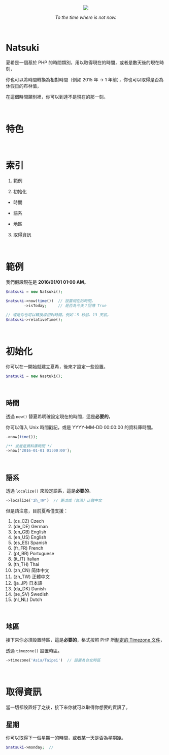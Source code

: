 <p align="center">
  <img src="http://imgur.com/ouyRAIE.png"/>
</p>
<p align="center">
  <i>To the time where is not now.</i>
</p>

&nbsp;

# Natsuki

夏希是一個基於 PHP 的時間類別，用以取得現在的時間，或者是數天後的現在時刻，

你也可以將時間轉換為相對時間（例如 2015 年 -> 1 年前），你也可以取得是否為休假日的布林值，

在這個時間類別裡，你可以到達不是現在的那一刻。

&nbsp;

# 特色

&nbsp;

# 索引

1. 範例

2. 初始化

  * 時間

  * 語系
  
  * 地區 

3. 取得資訊

&nbsp;

# 範例

我們假設現在是 **2016/01/01 01:00 AM**。

```php
$natsuki = new Natsuki();

$natsuki->now(time())  // 設置現在的時間。
        ->isToday;     // 是否為今天？回傳 True
        
// 或是你也可以轉換成相對時間，例如：5 秒前、13 天前。
$natsuki->relativeTime();  

```

&nbsp;

# 初始化

你可以在一開始就建立夏希，後來才設定一些設置。

```php
$natsuki = new Nastuki();
```

&nbsp;

## 時間

透過 `now()` 替夏希明確設定現在的時間，這是**必要的**，

你可以傳入 Unix 時間戳記，或是 YYYY-MM-DD 00:00:00 的資料庫時間。

```php
->now(time());

/** 或者是資料庫時間 */
->now('2016-01-01 01:00:00');
```

&nbsp;

## 語系

透過 `localize()` 來設定語系，這是**必要的**。

```php
->localize('zh_TW')  // 更改成（台灣）正體中文
```

但是請注意，目前夏希僅支援：

1. (cs_CZ) Czech 
2. (de_DE) German 
3. (en_GB) English 
4. (en_US) English 
4. (es_ES) Spanish 
5. (fr_FR) French 
6. (pt_BR) Portuguese 
7. (it_IT) Italian 
8. (th_TH) Thai 
9. (zh_CN) 简体中文 
10. (zh_TW) 正體中文 
11. (ja_JP) 日本語 
12. (da_DK) Danish 
13. (se_SV) Swedish 
14. (nl_NL) Dutch 

&nbsp;

## 地區

接下來你必須設置時區，這是**必要的**，格式按照 PHP 所[制定的 Timezone 文件](http://php.net/manual/en/timezones.php)，

透過 `timezone()` 設置時區。

```php
->timezone('Asia/Taipei')  // 設置為台北時區
```

&nbsp;

# 取得資訊

當一切都設置好了之後，接下來你就可以取得你想要的資訊了。

## 星期

你可以取得下一個星期一的時間，或者某一天是否為星期幾。

```php
$natsuki->monday;  // 
```
